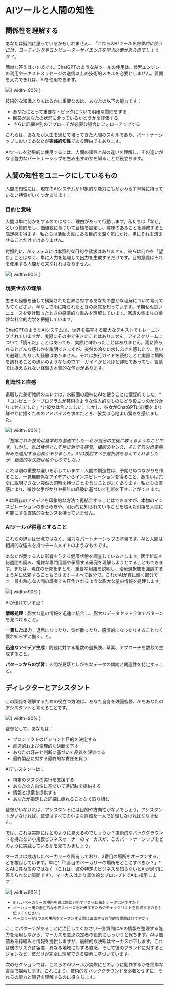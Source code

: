# AIツールと人間の知性

## 関係性を理解する

あなたは疑問に思っているかもしれません...*「これらのAIツールを効果的に使うには、コーディングやコンピューターサイエンスを学ぶ必要があるのでしょうか？」*

簡単な答えは*いいえ*です。ChatGPTのようなAIツールの使用は、検索エンジンの利用やテキストメッセージの送信以上の技術的スキルを必要としません。質問を入力できれば、AIを使用できます。

![](images/simple-interface.jpg){ width=90% }

技術的な知識よりもはるかに重要なのは、あなたの以下の能力です：

- あなたにとって重要なトピックについて明確な質問をする
- 回答があなたの状況に合っているかどうかを評価する
- さらに詳細や別のアプローチが必要な場合にフォローアップする

これらは、あなたが人生を通じて培ってきた人間のスキルであり、パートナーシップにおいてあなたが**実践的知性**である理由でもあります。

AIツールを効果的に使用するには、人間の知性とAIの違いを理解し、その違いがなぜ強力なパートナーシップを生み出すのかを知ることが役立ちます。

## 人間の知性をユニークにしているもの

人間の知性には、現在のAIシステムが印象的な能力にもかかわらず単純に持っていない特質がいくつかあります：

### 目的と意味

人間は単に何かをするのではなく、理由があって行動します。私たちは「なぜ」という質問をし、価値観に基づいて目標を設定し、意味のあることを達成すると満足感を得ます。私たちは活動の裏にある目的を深く気にかけ、単にそれを済ませることだけではありません。

対照的に、AIシステムには本質的な目的や欲求はありません。彼らは何かを「望む」ことはなく、単に入力を処理して出力を生成するだけです。目的意識はそれを使用する人間から来なければなりません。

![](images/purpose-meaning.jpg){ width=90% }

### 現実世界の理解

生きた経験を通して構築された世界に対するあなたの豊かな理解について考えてみてください。傘なしで雨に降られたときの感覚を知っています。予期せぬ良いニュースを受け取ったときの感情的な重みを理解しています。家族の集まりの微妙な社会的力学を把握しています。

ChatGPTのようなAIシステムは、世界を描写する膨大なテキストでトレーニングされていますが、実際にその中で生きたことはありません。アイスクリームについて「読んだ」ことはあっても、実際に味わったことはありません。雨に降られるとどんな感じかを説明できますが、突然の冷たい水しぶきを感じたり、急いで避難したりした経験はありません。それは旅行ガイドを読むことと実際に場所を訪れることの違いのようなものです—ガイドがどれほど詳細であっても、言葉では捉えられない経験の本質的な何かがあります。

### 創造性と直感

退職した美術教師のエレナは、水彩画の趣味にAIを使うことに懐疑的でした。*「コンピュータープログラムが芸術のような個人的なものにどう役立つのか分かりませんでした」*と彼女は言いました。しかし、彼女がChatGPTに紅葉をより鮮やかに描くためのアドバイスを求めたとき、彼女は心地よい驚きを感じました。

![](images/artist-example.jpg){ width=90% }

*「提案された技術は基本的な基礎でした—私が自分の生徒に教えるようなことです。しかし、私は依然として色に対する感覚、構図のセンス、そして自分の美的好みを適用する必要がありました。AIは検討すべき選択肢を与えてくれましたが、創造的な決断は私のものでした。」*

これは別の重要な違いを示しています：人間の創造性は、予期せぬつながりを作ること、一見無関係なアイデアからインスピレーションを得ること、あるいは完全に説明できない突然の洞察を持つことを含むことがよくあります。私たちの直感により、微妙な手がかりや長年の経験に基づいて判断を下すことができます。

AIは既存のアイデアを印象的な方法で再結合することはできますが、本物のインスピレーションのきらめきや、明示的に知られていることを超えた飛躍を人間に可能にする直感的なセンスを持っていません。

### AIツールが得意とすること

これらの違いは弱点ではなく、強力なパートナーシップの基盤です。AIと人間は相補的な強みを持つチームメイトのようなものです。

あなたが愛する人に影響を与える健康状態を調査しているとします。医学雑誌を何週間も読み、複雑な専門用語や矛盾する研究を理解しようとすることもできます。または、現在の研究をまとめ、重要な用語を説明し、治療選択肢を強調するようAIに依頼することもできます—すべて数分で。これがAIが真に輝く部分です：最も熱心な人間の読者でも圧倒されるような膨大な量の情報を処理します。

![](images/information-processing.jpg){ width=90% }

AIが優れている点：

**情報処理**：膨大な量の情報を迅速に統合し、膨大なデータセット全体でパターンを見つけること。

**一貫した出力**：退屈になったり、気が散ったり、感情的になったりすることなく疲れ知らずに働くこと。

**迅速なアイデア生成**：問題に対する複数の選択肢、草案、アプローチを数秒で生成すること。

**パターンからの学習**：人間が見落としがちなデータの傾向と関連性を特定すること。

## ディレクターとアシスタント

この関係を理解するための役立つ方法は、あなた自身を映画監督、AIをあなたのアシスタントと考えることです。

![](images/director-assistant.jpg){ width=90% }

監督として、あなたは：

- プロジェクトのビジョンと目的を決定する
- 創造的および倫理的な決断を下す
- あなたの好みと判断に基づいて品質を評価する
- 最終製品に対する最終的な責任を負う

AIアシスタントは：

- 特定のタスクの実行を支援する
- あなたの方向性に基づいて選択肢を提供する
- 情報と提案を提供する
- あなたが指定した詳細に疲れることなく取り組む

監督がいなければ、アシスタントには目的や方向性がないでしょう。アシスタントがいなければ、監督はすべての小さな詳細を一人で処理しなければなりません。

では、これは実際にはどのように見えるのでしょうか？技術的なバックグラウンドを持たない小規模ビジネスオーナーのマーカスが、このパートナーシップをどのように実践しているかを見てみましょう。

マーカスは成功したベーカリーを所有しており、2番目の場所をオープンすることを検討しています。単に*「2番目のベーカリーの場所をどこにすべきか？」*とAIに尋ねるのではなく（これは、彼の特定のビジネスを知らないとAIが適切に答えられない質問です）、マーカスはより具体的なプロンプトでAIに指示します：

![](images/bakery-example.jpg){ width=90% }

- `新しいベーカリーの場所を選ぶ際に分析すべき人口統計データは何ですか？`
- `ベーカリー用の潜在的な小売スペースを評価するためのチェックリストを作成するのを手伝ってください。`
- `ベーカリーが2つ目の場所をオープンする際に直面する典型的な課題は何ですか？`

ここにパターンがあることに注目してください—各質問はAIの情報を整理する能力を活用しながら、マーカスを意思決定者の役割にしっかりと保ちます。AIは価値ある枠組みと情報を提供しますが、最終的な決断はマーカスが下します。これは彼のリスク許容度、異なる地域に対する直感、そして彼のブランドに対するビジョンなど、彼だけが完全に理解できる要素に基づいています。

次のセクションでは、これらのAIツールが実際にどのように動作するかを簡単な言葉で探索します。これにより、技術的なバックグラウンドを必要とせずに、それらの能力と限界を理解するのに役立ちます。

--- 